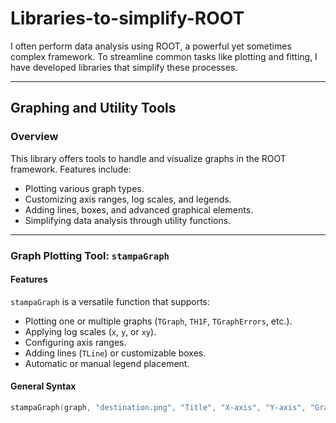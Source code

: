 # Libraries-to-simplify-ROOT

I often perform data analysis using ROOT, a powerful yet sometimes complex framework. To streamline common tasks like plotting and fitting, I have developed libraries that simplify these processes.

---

## Graphing and Utility Tools

### Overview
This library offers tools to handle and visualize graphs in the ROOT framework. Features include:
- Plotting various graph types.
- Customizing axis ranges, log scales, and legends.
- Adding lines, boxes, and advanced graphical elements.
- Simplifying data analysis through utility functions.

---

### **Graph Plotting Tool**: `stampaGraph`

#### Features
`stampaGraph` is a versatile function that supports:
- Plotting one or multiple graphs (`TGraph`, `TH1F`, `TGraphErrors`, etc.).
- Applying log scales (`x`, `y`, or `xy`).
- Configuring axis ranges.
- Adding lines (`TLine`) or customizable boxes.
- Automatic or manual legend placement.

#### General Syntax
```cpp
stampaGraph(graph, "destination.png", "Title", "X-axis", "Y-axis", "Graphic Options", Additional Parameters...);

